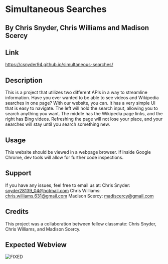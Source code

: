 # Simultaneous Searches

## By Chris Snyder, Chris Williams and Madison Scercy

## Link
https://csnyder94.github.io/simultaneous-searches/

## Description
This is a project that utilizes two different APIs in a way to streamline information. Have you ever wanted to be able to see videos and Wikipedia searches in one page? With our website, you can. It has a very simple UI that is easy to navigate. The left will hold the search input, allowing you to search anything you want. The middle has the Wikipedia page links, and the right has Bing videos. Refreshing the page will not lose your place, and your searches will stay until you search something new.

## Usage

This website should be viewed in a webpage browser.  If inside Google Chrome, dev tools will allow for further code inspections.

## Support
If you have any issues, feel free to email us at:
Chris Snyder: snyder28139_04@hotmail.com
Chris Williams: chris.williams.631@gmail.com
Madison Scercy: madiscercy@gmail.com

## Credits
This project was a collaboration between fellow classmate: Chris Snyder, Chris Williams, and Madison Scercy.

## Expected Webview
![FIXED](https://user-images.githubusercontent.com/122477030/227591685-2e5e1a32-37f4-4f18-bb81-fe0471d24c42.png)
